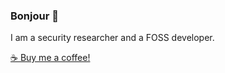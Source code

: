 ### Bonjour 👋

I am a security researcher and a FOSS developer.

[☕ Buy me a coffee!](https://github.com/sponsors/JulienMalka/)


<!--
**JulienMalka/JulienMalka** is a ✨ _special_ ✨ repository because its `README.md` (this file) appears on your GitHub profile.

Here are some ideas to get you started:

- 🔭 I’m currently working on ...
- 🌱 I’m currently learning ...
- 👯 I’m looking to collaborate on ...
- 🤔 I’m looking for help with ...
- 💬 Ask me about ...
- 📫 How to reach me: ...
- 😄 Pronouns: ...
- ⚡ Fun fact: ...
-->
